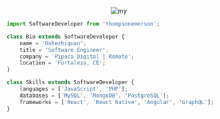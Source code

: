 <p align="center">
  <img src="https://github.com/thompsonemerson/thompsonemerson/raw/master/cover-thompson.png" alt="my"/>
</p>

```js
import SoftwareDeveloper from 'thompsonemerson';

class Bio extends SoftwareDeveloper {
    name = 'Dahezhiquan';
    title = 'Software Engineer';
    company = 'Pipoca Digital | Remote';
    location = 'Fortaleza, CE';
}

class Skills extends SoftwareDeveloper {
    languages = ['JavaScript', 'PHP'];
    databases = ['MySQL', 'MongoDB', 'PostgreSQL'];
    frameworks = ['React', 'React Native', 'Angular', 'GraphQL'];
}
```
